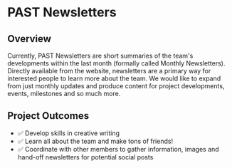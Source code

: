 # PAST Newsletters
## Overview
Currently, PAST Newsletters are short summaries of the team's developments within the last month (formally called Monthly Newsletters). 
Directly available from the website, newsletters are a primary way for interested people to learn more about the team.
We would like to expand from just monthly updates and produce content for project developments, events, milestones and so much more.

## Project Outcomes
- ✅ Develop skills in creative writing
- ✅ Learn all about the team and make tons of friends!
- ✅ Coordinate with other members to gather information, images and hand-off newsletters for potential social posts
